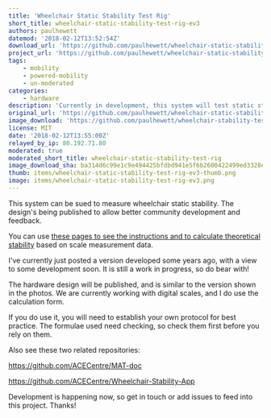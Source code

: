 ```yaml
---
title: 'Wheelchair Static Stability Test Rig'
short_title: wheelchair-static-stability-test-rig-ev3
authors: paulhewett
datemod: '2018-02-12T13:52:54Z'
download_url: 'https://github.com/paulhewett/wheelchair-static-stability-test-rig/releases'
project_url: 'https://github.com/paulhewett/wheelchair-static-stability-test-rig'
tags:
    - mobility
    - powered-mobility
    - un-moderated
categories:
    - hardware
description: 'Currently in development, this system will test static stability of powered and manual wheelchair using load cells.'
original_url: 'https://github.com/paulhewett/wheelchair-static-stability-test-rig'
image_download: 'https://github.com/paulhewett/wheelchair-stability-test-rig/raw/master/Wheelchair%20Static%20Stability%20Test%20Rig.jpg?raw=true'
license: MIT
date: '2018-02-12T13:55:00Z'
relayed_by_ip: 80.192.71.80
moderated: true
moderated_short_title: wheelchair-static-stability-test-rig
image_download_sha: ba314d6c99e1c9e494425bfdbd941e5f6b2600422499ed3328e7c63fa56eb433
thumb: items/wheelchair-static-stability-test-rig-ev3-thumb.png
image: items/wheelchair-static-stability-test-rig-ev3.png
---
```

This system can be sued to measure wheelchair static stability. The design's being published to allow better community development and feedback.

You can use [these pages to see the instructions and to calculate theoretical stability](https://paulhewett.github.io/wheelchair-stability-test-rig/) based on scale measurement data.

I've currently just posted a version developed some years ago, with a view to some development soon. It is still a work in progress, so do bear with!

The hardware design will be published, and is similar to the version shown in the photos. We are currently working with digital scales, and I do use the calculation form.

If you do use it, you will need to establish your own protocol for best practice. The formulae used need checking, so check them first before you rely on them. 

Also see these two related repositories:

https://github.com/ACECentre/MAT-doc

https://github.com/ACECentre/Wheelchair-Stability-App

Development is happening now, so get in touch or add issues to feed into this project. Thanks!
